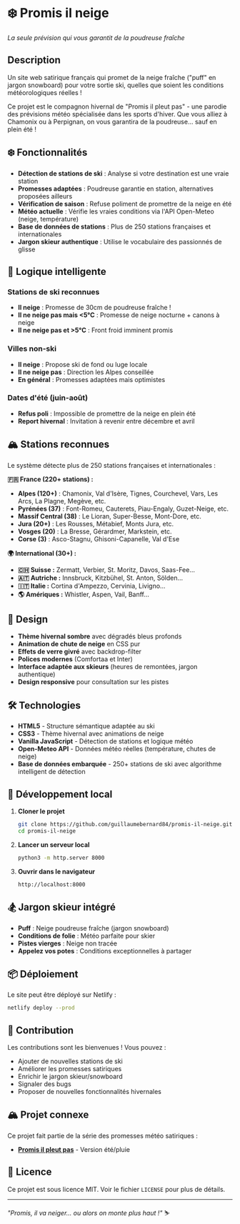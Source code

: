 # ❄️ Promis il neige

*La seule prévision qui vous garantit de la poudreuse fraîche*

## Description

Un site web satirique français qui promet de la neige fraîche ("puff" en jargon snowboard) pour votre sortie ski, quelles que soient les conditions météorologiques réelles !

Ce projet est le compagnon hivernal de "Promis il pleut pas" - une parodie des prévisions météo spécialisée dans les sports d'hiver. Que vous alliez à Chamonix ou à Perpignan, on vous garantira de la poudreuse... sauf en plein été !

## ❄️ Fonctionnalités

- **Détection de stations de ski** : Analyse si votre destination est une vraie station
- **Promesses adaptées** : Poudreuse garantie en station, alternatives proposées ailleurs  
- **Vérification de saison** : Refuse poliment de promettre de la neige en été
- **Météo actuelle** : Vérifie les vraies conditions via l'API Open-Meteo (neige, température)
- **Base de données de stations** : Plus de 250 stations françaises et internationales
- **Jargon skieur authentique** : Utilise le vocabulaire des passionnés de glisse

## 🎿 Logique intelligente

### Stations de ski reconnues
- **Il neige** : Promesse de 30cm de poudreuse fraîche !
- **Il ne neige pas mais <5°C** : Promesse de neige nocturne + canons à neige
- **Il ne neige pas et >5°C** : Front froid imminent promis

### Villes non-ski
- **Il neige** : Propose ski de fond ou luge locale
- **Il ne neige pas** : Direction les Alpes conseillée
- **En général** : Promesses adaptées mais optimistes

### Dates d'été (juin-août)  
- **Refus poli** : Impossible de promettre de la neige en plein été
- **Report hivernal** : Invitation à revenir entre décembre et avril

## 🏔️ Stations reconnues

Le système détecte plus de 250 stations françaises et internationales :

**🇫🇷 France (220+ stations) :**
- **Alpes (120+)** : Chamonix, Val d'Isère, Tignes, Courchevel, Vars, Les Arcs, La Plagne, Megève, etc.
- **Pyrénées (37)** : Font-Romeu, Cauterets, Piau-Engaly, Guzet-Neige, etc.
- **Massif Central (38)** : Le Lioran, Super-Besse, Mont-Dore, etc.
- **Jura (20+)** : Les Rousses, Métabief, Monts Jura, etc.
- **Vosges (20)** : La Bresse, Gérardmer, Markstein, etc.
- **Corse (3)** : Asco-Stagnu, Ghisoni-Capanelle, Val d'Ese

**🌍 International (30+) :**
- **🇨🇭 Suisse :** Zermatt, Verbier, St. Moritz, Davos, Saas-Fee...
- **🇦🇹 Autriche :** Innsbruck, Kitzbühel, St. Anton, Sölden...
- **🇮🇹 Italie :** Cortina d'Ampezzo, Cervinia, Livigno...
- **🌎 Amériques :** Whistler, Aspen, Vail, Banff...

## 🎨 Design

- **Thème hivernal sombre** avec dégradés bleus profonds
- **Animation de chute de neige** en CSS pur
- **Effets de verre givré** avec backdrop-filter
- **Polices modernes** (Comfortaa et Inter)
- **Interface adaptée aux skieurs** (heures de remontées, jargon authentique)
- **Design responsive** pour consultation sur les pistes

## 🛠️ Technologies

- **HTML5** - Structure sémantique adaptée au ski
- **CSS3** - Thème hivernal avec animations de neige
- **Vanilla JavaScript** - Détection de stations et logique météo
- **Open-Meteo API** - Données météo réelles (température, chutes de neige)
- **Base de données embarquée** - 250+ stations de ski avec algorithme intelligent de détection

## 🚀 Développement local

1. **Cloner le projet**
   ```bash
   git clone https://github.com/guillaumebernard84/promis-il-neige.git  
   cd promis-il-neige
   ```

2. **Lancer un serveur local**
   ```bash
   python3 -m http.server 8000
   ```

3. **Ouvrir dans le navigateur**
   ```
   http://localhost:8000
   ```

## 🏂 Jargon skieur intégré

- **Puff** : Neige poudreuse fraîche (jargon snowboard)
- **Conditions de folie** : Météo parfaite pour skier
- **Pistes vierges** : Neige non tracée
- **Appelez vos potes** : Conditions exceptionnelles à partager

## 📦 Déploiement

Le site peut être déployé sur Netlify :

```bash
netlify deploy --prod
```

## 🤝 Contribution

Les contributions sont les bienvenues ! Vous pouvez :
- Ajouter de nouvelles stations de ski
- Améliorer les promesses satiriques  
- Enrichir le jargon skieur/snowboard
- Signaler des bugs
- Proposer de nouvelles fonctionnalités hivernales

## 🏔️ Projet connexe

Ce projet fait partie de la série des promesses météo satiriques :
- **[Promis il pleut pas](https://github.com/guillaumebernard84/promis-il-pleut-pas)** - Version été/pluie

## 📄 Licence

Ce projet est sous licence MIT. Voir le fichier `LICENSE` pour plus de détails.

---

*"Promis, il va neiger... ou alors on monte plus haut !"* ⛷️